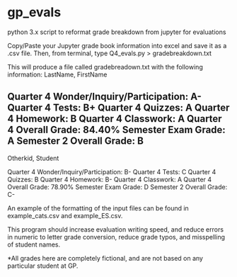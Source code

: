 # gp_evals
python 3.x script to reformat grade breakdown from jupyter for evaluations

Copy/Paste your Jupyter grade book information into excel and save it as a .csv file. Then, from terminal, type 
Q4_evals.py > gradebreakdown.txt

This will produce a file called gradebreadown.txt with the following information:
LastName, FirstName
 
Quarter 4 Wonder/Inquiry/Participation: A-
Quarter 4 Tests: B+
Quarter 4 Quizzes: A
Quarter 4 Homework: B
Quarter 4 Classwork: A
Quarter 4 Overall Grade: 84.40%
Semester Exam Grade: A
Semester 2 Overall Grade: B
----------------------
Otherkid, Student
 
Quarter 4 Wonder/Inquiry/Participation: B-
Quarter 4 Tests: C
Quarter 4 Quizzes: B
Quarter 4 Homework: B-
Quarter 4 Classwork: A
Quarter 4 Overall Grade: 78.90%
Semester Exam Grade: D
Semester 2 Overall Grade: C-


An example of the formatting of the input files can be found in example_cats.csv and example_ES.csv.

This program should increase evaluation writing speed, and reduce errors in numeric to letter grade conversion, reduce grade typos, and misspelling of student names.

*All grades here are completely fictional, and are not based on any particular student at GP.
